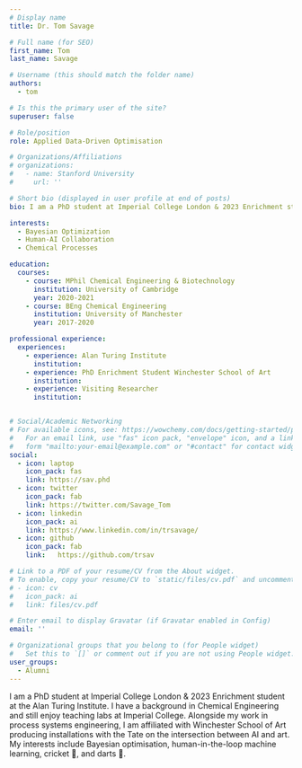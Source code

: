 ```yaml
---
# Display name
title: Dr. Tom Savage

# Full name (for SEO)
first_name: Tom
last_name: Savage

# Username (this should match the folder name)
authors:
  - tom

# Is this the primary user of the site?
superuser: false

# Role/position
role: Applied Data-Driven Optimisation

# Organizations/Affiliations
# organizations:
#   - name: Stanford University
#     url: ''

# Short bio (displayed in user profile at end of posts)
bio: I am a PhD student at Imperial College London & 2023 Enrichment student at the Alan Turing Institute. I have a background in Chemical Engineering and still enjoy teaching labs at Imperial College. Alongside my work in process systems engineering, I am affiliated with Winchester School of Art producing installations with the Tate on the intersection between AI and art. My interests include Bayesian optimisation, human-in-the-loop machine learning, cricket 🏏, and darts 🎯.

interests:
  - Bayesian Optimization
  - Human-AI Collaboration
  - Chemical Processes

education:
  courses:
    - course: MPhil Chemical Engineering & Biotechnology
      institution: University of Cambridge
      year: 2020-2021
    - course: BEng Chemical Engineering
      institution: University of Manchester
      year: 2017-2020

professional experience:
  experiences:
    - experience: Alan Turing Institute
      institution: 
    - experience: PhD Enrichment Student Winchester School of Art
      institution: 
    - experience: Visiting Researcher
      institution: 


# Social/Academic Networking
# For available icons, see: https://wowchemy.com/docs/getting-started/page-builder/#icons
#   For an email link, use "fas" icon pack, "envelope" icon, and a link in the
#   form "mailto:your-email@example.com" or "#contact" for contact widget.
social:
  - icon: laptop
    icon_pack: fas
    link: https://sav.phd
  - icon: twitter
    icon_pack: fab
    link: https://twitter.com/Savage_Tom
  - icon: linkedin
    icon_pack: ai
    link: https://www.linkedin.com/in/trsavage/
  - icon: github
    icon_pack: fab
    link:   https://github.com/trsav

# Link to a PDF of your resume/CV from the About widget.
# To enable, copy your resume/CV to `static/files/cv.pdf` and uncomment the lines below.
# - icon: cv
#   icon_pack: ai
#   link: files/cv.pdf

# Enter email to display Gravatar (if Gravatar enabled in Config)
email: ''

# Organizational groups that you belong to (for People widget)
#   Set this to `[]` or comment out if you are not using People widget.
user_groups:
  - Alumni
---
```


I am a PhD student at Imperial College London & 2023 Enrichment student at the Alan Turing Institute. I have a background in Chemical Engineering and still enjoy teaching labs at Imperial College. Alongside my work in process systems engineering, I am affiliated with Winchester School of Art producing installations with the Tate on the intersection between AI and art. My interests include Bayesian optimisation, human-in-the-loop machine learning, cricket 🏏, and darts 🎯.